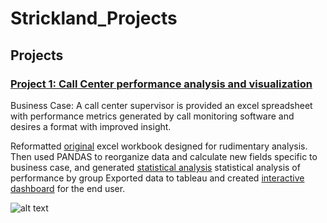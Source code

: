 # Strickland_Projects
## Projects
### [Project 1: Call Center performance analysis and visualization](https://github.com/wcstrickland/call_center)
Business Case: A call center supervisor is provided an excel spreadsheet with performance metrics generated by call monitoring software and desires a format with improved insight.

Reformatted [original](images/call_raw_xl.png) excel workbook designed for rudimentary analysis.
Then used PANDAS to reorganize data and calculate new fields specific to business case,
and generated [statistical analysis](images/jupyter_img.png) statistical analysis of performance by group 
Exported data to tableau and created [interactive dashboard](https://public.tableau.com/shared/KXPPY74GJ?:display_count=y&:origin=viz_share_link) for the end user.

![alt text](https://media.giphy.com/media/LoZyUPDg7HZu2sgd5I/giphy.gif)
